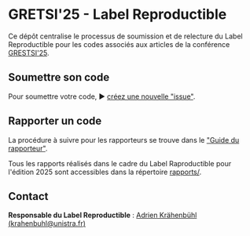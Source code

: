 # GRETSI'25 - Label Reproductible

Ce dépôt centralise le processus de soumission et de relecture du Label Reproductible pour les codes associés aux articles de la conférence [GRESTSI'25](https://gretsi.fr/colloque2025/recherche-reproductible/).

## Soumettre son code

Pour soumettre votre code, ▶️ [créez une nouvelle "issue"](https://github.com/GRETSI-2025/Label-Reproductible/issues/new?template=1-new-submission.yml).

## Rapporter un code

La procédure à suivre pour les rapporteurs se trouve dans le ["Guide du rapporteur"](./GUIDE_DU_REVIEWER.md).

Tous les rapports réalisés dans le cadre du Label Raproductible pour l'édition 2025 sont accessibles dans la répertoire [rapports/](./rapports/).

## Contact

**Responsable du Label Reproductible** : [Adrien Krähenbühl (krahenbuhl@unistra.fr)](mailto:krahenbuhl@unistra.fr)
